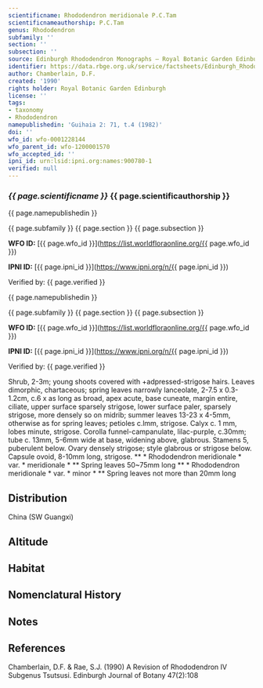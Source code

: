 ```yaml
---
scientificname: Rhododendron meridionale P.C.Tam
scientificnameauthorship: P.C.Tam
genus: Rhododendron
subfamily: ''
section: ''
subsection: ''
source: Edinburgh Rhododendron Monographs – Royal Botanic Garden Edinburgh
identifier: https://data.rbge.org.uk/service/factsheets/Edinburgh_Rhododendron_Monographs.xhtml
author: Chamberlain, D.F.
created: '1990'
rights holder: Royal Botanic Garden Edinburgh
license: ''
tags:
- taxonomy
- Rhododendron
namepublishedin: 'Guihaia 2: 71, t.4 (1982)'
doi: ''
wfo_id: wfo-0001228144
wfo_parent_id: wfo-1200001570
wfo_accepted_id: ''
ipni_id: urn:lsid:ipni.org:names:900780-1
verified: null
---
```

### _{{ page.scientificname }}_ {{ page.scientificauthorship }}
 {{ page.namepublishedin }}

{{ page.subfamily }} {{ page.section }} {{ page.subsection }}

**WFO ID:** [{{ page.wfo_id }}](https://list.worldfloraonline.org/{{ page.wfo_id }})

**IPNI ID:** [{{ page.ipni_id }}](https://www.ipni.org/n/{{ page.ipni_id }})

Verified by: {{ page.verified }}

 {{ page.namepublishedin }}

{{ page.subfamily }} {{ page.section }} {{ page.subsection }}

**WFO ID:** [{{ page.wfo_id }}](https://list.worldfloraonline.org/{{ page.wfo_id }})

**IPNI ID:** [{{ page.ipni_id }}](https://www.ipni.org/n/{{ page.ipni_id }})

Verified by: {{ page.verified }}



Shrub, 2-3m; young shoots covered with +adpressed-strigose hairs. Leaves dimorphic, chartaceous; spring leaves narrowly lanceolate, 2-7.5 x 0.3-1.2cm, c.6 x as long as broad, apex acute, base cuneate, margin entire, ciliate, upper surface sparsely strigose, lower surface paler, sparsely strigose, more densely so on midrib; summer leaves 13-23 x 4-5mm, otherwise as for spring leaves; petioles c.lmm, strigose. Calyx c. 1 mm, lobes minute, strigose. Corolla funnel-campanulate, lilac-purple, c.30mm; tube c. 13mm, 5-6mm wide at base, widening above, glabrous. Stamens 5, puberulent below. Ovary densely strigose; style glabrous or strigose below. Capsule ovoid, 8-10mm long, strigose. ** * Rhododendron meridionale * var. * meridionale * ** Spring leaves 50~75mm long ** * Rhododendron meridionale * var. * minor * ** Spring leaves not more than 20mm long

## Distribution
China (SW Guangxi)

## Altitude


## Habitat


## Nomenclatural History

                       
## Notes


## References

Chamberlain, D.F. & Rae, S.J. (1990) A Revision of Rhododendron IV Subgenus Tsutsusi. Edinburgh Journal of Botany 47(2):108

